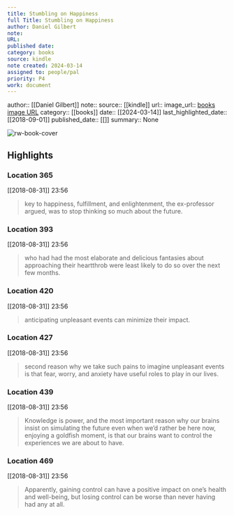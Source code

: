 ```yaml
---
title: Stumbling on Happiness
full Title: Stumbling on Happiness
author: Daniel Gilbert
note: 
URL: 
published date: 
category: books
source: kindle
note created: 2024-03-14
assigned to: people/pal
priority: P4
work: document
---
```

author:: [[Daniel Gilbert]]
note:: 
source:: [[kindle]]
url:: 
image_url:: [books image URL](https://images-na.ssl-images-amazon.com/images/I/51OOOMK5tcL._SL200_.jpg)
category:: [[books]]
date:: [[2024-03-14]]
last_highlighted_date:: [[2018-09-01]]
published_date:: [[]]
summary:: None

![rw-book-cover](https://images-na.ssl-images-amazon.com/images/I/51OOOMK5tcL._SL200_.jpg)

## Highlights
### Location 365
[[2018-08-31]] 23:56
> key to happiness, fulfillment, and enlightenment, the ex-professor argued, was to stop thinking so much about the future.


### Location 393
[[2018-08-31]] 23:56
> who had had the most elaborate and delicious fantasies about approaching their heartthrob were least likely to do so over the next few months.


### Location 420
[[2018-08-31]] 23:56
> anticipating unpleasant events can minimize their impact.


### Location 427
[[2018-08-31]] 23:56
> second reason why we take such pains to imagine unpleasant events is that fear, worry, and anxiety have useful roles to play in our lives.


### Location 439
[[2018-08-31]] 23:56
> Knowledge is power, and the most important reason why our brains insist on simulating the future even when we’d rather be here now, enjoying a goldfish moment, is that our brains want to control the experiences we are about to have.


### Location 469
[[2018-08-31]] 23:56
> Apparently, gaining control can have a positive impact on one’s health and well-being, but losing control can be worse than never having had any at all.


